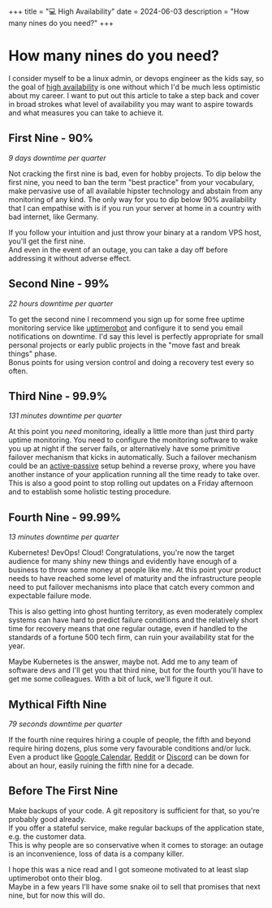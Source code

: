 +++
title = "💻 High Availability"
date = 2024-06-03
description = "How many nines do you need?"
+++

# How many nines do you need?

I consider myself to be a linux admin, or devops engineer as the kids say, so the goal of [high availability](https://en.wikipedia.org/wiki/High_availability) is one without which I'd be much less optimistic about my career. I want to put out this article to take a step back and cover in broad strokes what level of availability you may want to aspire towards and what measures you can take to achieve it.

## First Nine - 90%

*9 days downtime per quarter*

Not cracking the first nine is bad, even for hobby projects. To dip below the first nine, you need to ban the term "best practice" from your vocabulary, make pervasive use of all available hipster technology and abstain from any monitoring of any kind. The only way for you to dip below 90% availability that I can empathise with is if you run your server at home in a country with bad internet, like Germany.

If you follow your intuition and just throw your binary at a random VPS host, you'll get the first nine. \
And even in the event of an outage, you can take a day off before addressing it without adverse effect.

## Second Nine - 99%

*22 hours downtime per quarter*

To get the second nine I recommend you sign up for some free uptime monitoring service like [uptimerobot](https://uptimerobot.com/) and configure it to send you email notifications on downtime. I'd say this level is perfectly appropriate for small personal projects or early public projects in the "move fast and break things" phase. \
Bonus points for using version control and doing a recovery test every so often.

## Third Nine - 99.9%

*131 minutes downtime per quarter*

At this point you *need* monitoring, ideally a little more than just third party uptime monitoring. You need to configure the monitoring software to wake you up at night if the server fails, or alternatively have some primitive failover mechanism that kicks in automatically. Such a failover mechanism could be an [active-passive](https://developers.cloudflare.com/load-balancing/load-balancers/common-configurations/) setup behind a reverse proxy, where you have another instance of your application running all the time ready to take over. This is also a good point to stop rolling out updates on a Friday afternoon and to establish some holistic testing procedure.

## Fourth Nine - 99.99%

*13 minutes downtime per quarter*

Kubernetes! DevOps! Cloud! Congratulations, you're now the target audience for many shiny new things and evidently have enough of a business to throw some money at people like me. At this point your product needs to have reached some level of maturity and the infrastructure people need to put failover mechanisms into place that catch every common and expectable failure mode.

This is also getting into ghost hunting territory, as even moderately complex systems can have hard to predict failure conditions and the relatively short time for recovery means that one regular outage, even if handled to the standards of a fortune 500 tech firm, can ruin your availability stat for the year.

Maybe Kubernetes is the answer, maybe not. Add me to any team of software devs and I'll get you that third nine, but for the fourth you'll have to get me some colleagues. With a bit of luck, we'll figure it out.

## Mythical Fifth Nine

*79 seconds downtime per quarter*

If the fourth nine requires hiring a couple of people, the fifth and beyond require hiring dozens, plus some very favourable conditions and/or luck. Even a product like [Google Calendar](https://www.theverge.com/2019/6/18/18683625/google-calendar-down-worldwide-outage-404-error), [Reddit](https://www.macrumors.com/2024/04/25/reddit-is-down-on-iphone-and-web/) or [Discord](https://techcrunch.com/2024/03/05/discord-is-down-for-some-users/?guccounter=1) can be down for about an hour, easily ruining the fifth nine for a decade.

## Before The First Nine

Make backups of your code. A git repository is sufficient for that, so you're probably good already. \
If you offer a stateful service, make regular backups of the application state, e.g. the customer data. \
This is why people are so conservative when it comes to storage: an outage is an inconvenience, loss of data is a company killer.

I hope this was a nice read and I got someone motivated to at least slap uptimerobot onto their blog. \
Maybe in a few years I'll have some snake oil to sell that promises that next nine, but for now this will do.
